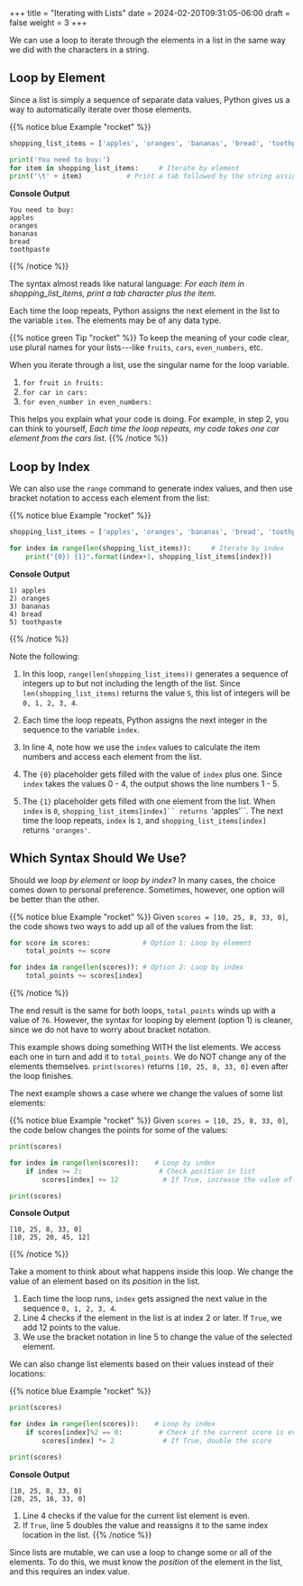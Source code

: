 +++
title = "Iterating with Lists"
date = 2024-02-20T09:31:05-06:00
draft = false
weight = 3
+++

We can use a loop to iterate through the elements in a list in the same way we did with the characters in a string.

## Loop by Element

Since a list is simply a sequence of separate data values, Python gives us a
way to automatically iterate over those elements.

{{% notice blue Example "rocket" %}}
```python {linenos=table}
shopping_list_items = ['apples', 'oranges', 'bananas', 'bread', 'toothpaste']

print('You need to buy:')
for item in shopping_list_items:     # Iterate by element
print('\t' + item)           # Print a tab followed by the string assigned to 'item'
```

**Console Output**

```console
You need to buy:
apples
oranges
bananas
bread
toothpaste
```
{{% /notice %}}

The syntax almost reads like natural language: *For each item in
shopping_list_items, print a tab character plus the item*.

Each time the loop repeats, Python assigns the next element in the list to the
variable `item`. The elements may be of any data type.

{{% notice green Tip "rocket" %}}
To keep the meaning of your code clear, use plural names for your
lists---like `fruits`, `cars`, `even_numbers`, etc.

When you iterate through a list, use the singular name for the loop
variable.

1. `for fruit in fruits:`
1. `for car in cars:`
1. `for even_number in even_numbers:`

This helps you explain what your code is doing. For example, in step 2, you
can think to yourself, *Each time the loop repeats, my code takes one
car element from the cars list*.
{{% /notice %}}

## Loop by Index

We can also use the `range` command to generate index values, and then use
bracket notation to access each element from the list:

{{% notice blue Example "rocket" %}}
```python {linenos=table}
shopping_list_items = ['apples', 'oranges', 'bananas', 'bread', 'toothpaste']

for index in range(len(shopping_list_items)):     # Iterate by index
    print("{0}) {1}".format(index+1, shopping_list_items[index]))
```

**Console Output**

```console
1) apples
2) oranges
3) bananas
4) bread
5) toothpaste
```
{{% /notice %}}

Note the following:

1. In this loop, `range(len(shopping_list_items))` generates a sequence of
integers up to but not including the length of the list. Since
`len(shopping_list_items)` returns the value `5`, this list of integers
will be `0, 1, 2, 3, 4`.
1. Each time the loop repeats, Python assigns the next integer in the sequence to the variable `index`.
1. In line 4, note how we use the `index` values to calculate the item numbers and access each element from the list.

1. The `{0}` placeholder gets filled with the value of `index` plus one. Since `index` takes the values 0 - 4, the output shows the line numbers 1 - 5.
1. The `{1}` placeholder gets filled with one element from the list. When `index` is `0`, `shopping_list_items[index]`` returns `'apples'``. The next time the loop repeats, `index` is `1`, and `shopping_list_items[index]` returns `'oranges'`.

## Which Syntax Should We Use?

Should we *loop by element* or *loop by index*? In many cases, the choice comes
down to personal preference. Sometimes, however, one option will be better than
the other.

{{% notice blue Example "rocket" %}}
Given `scores = [10, 25, 8, 33, 0]`, the code shows two ways to add up all
of the values from the list:

```python {linenos=table}
for score in scores:             # Option 1: Loop by element
    total_points += score

for index in range(len(scores)): # Option 2: Loop by index
    total_points += scores[index]
```
{{% /notice %}}

The end result is the same for both loops, `total_points` winds up with a
value of `76`. However, the syntax for looping by element (option 1) is
cleaner, since we do not have to worry about bracket notation.

This example shows doing something WITH the list elements. We access each one
in turn and add it to `total_points`. We do NOT change any of the elements
themselves. `print(scores)` returns `[10, 25, 8, 33, 0]` even after the
loop finishes.

The next example shows a case where we change the values of some list elements:

{{% notice blue Example "rocket" %}}
Given `scores = [10, 25, 8, 33, 0]`, the code below changes the points for
some of the values:

```python {linenos=table}
print(scores)

for index in range(len(scores)):    # Loop by index
    if index >= 2:                   # Check position in list
        scores[index] += 12           # If True, increase the value of the element

print(scores)
```

**Console Output**

```console
[10, 25, 8, 33, 0]
[10, 25, 20, 45, 12]
```
{{% /notice %}}

Take a moment to think about what happens inside this loop. We change the
value of an element based on its *position* in the list. 
   
1. Each time the loop runs, `index` gets assigned the next value in the
sequence `0, 1, 2, 3, 4`.
1. Line 4 checks if the element in the list is at index 2 or later. If
`True`, we add 12 points to the value.
1. We use the bracket notation in line 5 to change the value of the selected
element.

We can also change list elements based on their values instead of their
locations:

{{% notice blue Example "rocket" %}}
```python
print(scores)

for index in range(len(scores)):    # Loop by index
    if scores[index]%2 == 0:         # Check if the current score is even
        scores[index] *= 2            # If True, double the score

print(scores)
```

**Console Output**

```console
[10, 25, 8, 33, 0]
[20, 25, 16, 33, 0]
```

1. Line 4 checks if the value for the current list element is even.
1. If `True`, line 5 doubles the value and reassigns it to the same
index location in the list.
{{% /notice %}}

Since lists are mutable, we can use a loop to change some or all of the
elements. To do this, we must know the *position* of the element in the list,
and this requires an index value.